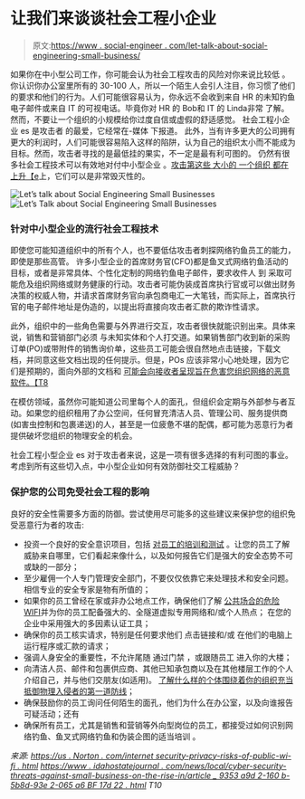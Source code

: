 # 让我们来谈谈社会工程小企业

> 原文:[https://www . social-engineer . com/let-talk-about-social-engineering-small-business/](https://www.social-engineer.com/lets-talk-about-social-engineering-small-businesses/)

如果你在中小型公司工作，你可能会认为社会工程攻击的风险对你来说比较低 。 你认识你办公室里所有的 30-100 人，所以一个陌生人会引人注目，你习惯了他们的要求和他们的行为。人们可能很容易认为，你永远不会收到来自 HR 的未知钓鱼电子邮件或来自 IT 的可视电话。毕竟你对 HR 的 Bob和 IT 的 Linda非常 了解。然而，不要让一个组织的小规模给你过度自信或虚假的舒适感觉。 社会工程小企业 es 是攻击者 的最爱，它经常在-媒体 下报道。 此外，当有许多更大的公司拥有更大的利润时，人们可能很容易陷入这样的陷阱，认为自己的组织太小而不能成为目标。然而，攻击者寻找的是最低挂的果实，不一定是最有利可图的。 仍然有很多社会工程技术可以有效地对付中小型企业 。[攻击第这些 大小的 一个组织 都在上升【e](https://www.idahostatejournal.com/news/local/cyber-security-threats-against-small-businesses-on-the-rise-in/article_9353a9d2-160b-5b8d-93e2-065a6bf17d22.html)上，它们可以是非常毁灭性的。

![Let’s talk about Social Engineering Small Businesses](../Images/ef09c59a6dd03a50f5c7ecaf20010723.png "Let’s talk about Social Engineering Small Businesses") ![Let’s Talk about Social Engineering Small Businesses](../Images/b2cd205766827b46c2330b298d1b0d80.png)

### 针对中小型企业的流行社会工程技术

即使您可能知道组织中的所有个人，也不要低估攻击者刺探网络钓鱼员工的能力，即使是那些高管。 许多小型企业的首席财务官(CFO)都是鱼叉式网络钓鱼活动的目标，或者是非常具体、个性化定制的网络钓鱼电子邮件，要求收件人 到 采取可能危及组织网络或财务健康的行动。攻击者可能伪装成首席执行官或可以做出财务决策的权威人物，并请求首席财务官向承包商电汇一大笔钱，而实际上，首席执行官的电子邮件地址是伪造的，以提出将直接向攻击者汇款的欺诈性请求。

此外，组织中的一些角色需要与外界进行交互，攻击者很快就能识别出来。具体来说，销售和营销部门必须 与未知实体和个人打交道。如果销售部门收到新的采购订单(PO)或带附件的销售询价单，这些员工可能会很自然地点击链接，下载文档，并同意这些文档出现的任何提示。但是，POs 应该非常小心地处理，因为它们是预期的，面向外部的文档和 [可能会向接收者呈现旨在危害您组织网络的恶意软件。【T8](https://myonlinesecurity.co.uk/more-fake-purchase-order-malspam-delivering-malware/)

在模仿领域，虽然你可能知道公司里每个人的面孔，但组织会定期与外部参与者互动。如果您的组织租用了办公空间，任何冒充清洁人员、管理公司、服务提供商(如害虫控制和包裹递送)的人，甚至是一位疲惫不堪的配偶，都可能为恶意行为者提供破坏您组织的物理安全的机会。

社会工程小型企业 es 对于攻击者来说，这是一项有很多选择的有利可图的事业。 考虑到所有这些切入点，中小型企业如何有效防御社交工程威胁？

### 保护您的公司免受社会工程的影响

良好的安全性需要多方面的防御。尝试使用尽可能多的这些建议来保护您的组织免受恶意行为者的攻击:

*   投资一个良好的安全意识项目，包括 [对员工的培训和测试](https://www.social-engineer.com/not-all-phishing-programs-are-created-equal/) 。让您的员工了解威胁来自哪里，它们看起来像什么，以及如何报告它们是强大的安全态势不可或缺的一部分；
*   至少雇佣一个人专门管理安全部门，不要仅仅依靠它来处理技术和安全问题。相信专业的安全专家是物有所值的；
*   如果你的员工曾经在家或非办公地点工作，确保他们了解 [公共场合的危险WIFI](https://us.norton.com/internetsecurity-privacy-risks-of-public-wi-fi.html)并为你的员工配备强大的、全隧道虚拟专用网络和/或个人热点； 在您的企业中采用强大的多因素认证工具；
*   确保你的员工核实请求，特别是任何要求他们 点击链接和/或 在他们的电脑上运行程序或汇款的请求；
*   强调人身安全的重要性，不允许尾随 通过门禁 ，或跟随员工 进入你的大楼；
*   向清洁人员、邮件和包裹供应商、其他已知承包商以及在其他楼层工作的个人介绍自己，并与他们交朋友(如适用)。 [了解什么样的个体围绕着你的组织充当抵御物理入侵者的第一道防线](https://www.social-engineer.com/protecting-trade-secrets-from-physical-intruders/)；
*   确保鼓励你的员工询问任何陌生的面孔，他们为什么在办公室，以及向谁报告可疑活动；还有
*   确保所有员工，尤其是销售和营销等外向型岗位的员工，都接受过如何识别网络钓鱼、鱼叉式网络钓鱼和伪装企图的适当培训 。

*来源:*
*[https://us . Norton . com/internet security-privacy-risks-of-public-wi-fi . html](https://us.norton.com/internetsecurity-privacy-risks-of-public-wi-fi.html)
[https://www . idahostatejournal . com/news/local/cyber-security-threats-against-small-business-on-the-rise-in/article _ 9353 a9d 2-160 b-5b8d-93e 2-065 a6 BF 17d 22 . html](https://www.idahostatejournal.com/news/local/cyber-security-threats-against-small-businesses-on-the-rise-in/article_9353a9d2-160b-5b8d-93e2-065a6bf17d22.html)
T10*